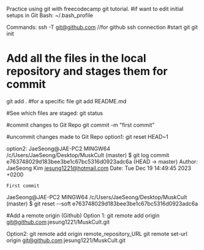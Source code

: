 Practice using git with freecodecamp git tutorial.
#if want to edit initial setups in Git Bash:
~/.bash_profile

Commands:
ssh -T git@github.com    //for github ssh connection 
#start git
git init

# Add all the files in the local repository and stages them for commit
git add .
	#for a specific file
git add README.md

#See which files are staged:
git status

#commit changes to Git Repo
git commit -m "first commit"

#uncommit changes made to Git Repo
option1: git reset HEAD~1

option2: 
JaeSeong@JAE-PC2 MINGW64 /c/Users/JaeSeong/Desktop/MuskCult (master)
$ git log
commit e763748029d183bee3be1c67bc5316d0923adc6a (HEAD -> master)
Author: JaeSeong Kim <jesung1221@hotmail.com>
Date:   Tue Dec 19 14:49:45 2023 +0200

    First commit

JaeSeong@JAE-PC2 MINGW64 /c/Users/JaeSeong/Desktop/MuskCult (master)
$ git reset --soft e763748029d183bee3be1c67bc5316d0923adc6a

#Add a remote origin (Github)
Option 1: 
git remote add origin git@github.com:jesung1221/MuskCult.git

Option2:
git remote add origin remote_repository_URL
git remote set-url origin git@github.com:jesung1221/MuskCult.git




